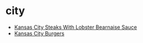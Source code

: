 # city

 * [Kansas City Steaks With Lobster Bearnaise Sauce](index/k/kansas-city-steaks-with-lobster-bearnaise-sauce-234139.json)
 * [Kansas City Burgers](index/k/kansas-city-burgers.json)
